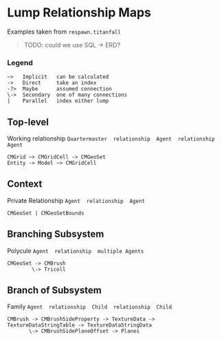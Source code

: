 # Lump Relationship Maps

Examples taken from `respawn.titanfall`

> TODO: could we use SQL -> ERD?


### Legend

```
~>   Implicit   can be calculated
->   Direct     take an index
-?>  Maybe      assumed connection
\->  Secondary  one of many connections
|    Parallel   index either lump
```


## Top-level

Working relationship
`Quartermaster  relationship  Agent  relationship  Agent`
```
CMGrid ~> CMGridCell -> CMGeoSet
Entity -> Model ~> CMGridCell
```


## Context

Private Relationship
`Agent  relationship  Agent`
```
CMGeoSet | CMGeoSetBounds
```


## Branching Subsystem

Polycule
`Agent  relationship  multiple Agents`
```
CMGeoSet -> CMBrush
        \-> Tricoll
```


## Branch of Subsystem
Family
`Agent  relationship  Child  relationship  Child`
```
CMBrush -> CMBrushSideProperty -> TextureData -> TextureDataStringTable -> TextureDataStringData
       \-> CMBrushSidePlaneOffset -> Planes
```
